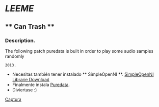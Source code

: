 # _LEEME_

## ** Can Trash **

### Description.

The following patch puredata is built in order to play some audio samples randomly

```
2013.
```

- Necesitas también tener instalado ** SimpleOpenNI **. [SimpleOpenNI Librarie Download](http://www.sojamo.de/libraries/oscP5/)
- Finalmente instala [Puredata](http://puredata.info/).
- Diviertase :)

[Captura](https://drive.google.com/#folders/0B3kYFcies4A9RjdZdklmdXNhVVU)


